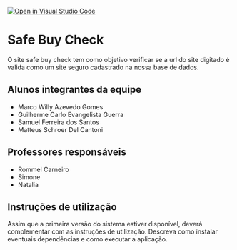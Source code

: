 [![Open in Visual Studio Code](https://classroom.github.com/assets/open-in-vscode-f059dc9a6f8d3a56e377f745f24479a46679e63a5d9fe6f495e02850cd0d8118.svg)](https://classroom.github.com/online_ide?assignment_repo_id=5654659&assignment_repo_type=AssignmentRepo)
# Safe Buy Check

O site safe buy check tem como objetivo verificar se a url do site digitado é valida como um site seguro cadastrado na nossa base de dados.

## Alunos integrantes da equipe

* Marco Willy Azevedo Gomes
* Guilherme Carlo Evangelista Guerra
* Samuel Ferreira dos Santos
* Matteus Schroer Del Cantoni

## Professores responsáveis

* Rommel Carneiro
* Simone
* Natalia

## Instruções de utilização

Assim que a primeira versão do sistema estiver disponível, deverá complementar com as instruções de utilização. Descreva como instalar eventuais dependências e como executar a aplicação.
